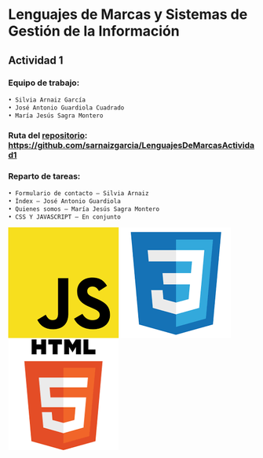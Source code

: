 # Lenguajes de Marcas y Sistemas de Gestión de la Información

## Actividad 1

### Equipo de trabajo:

    • Silvia Arnaiz García
    • José Antonio Guardiola Cuadrado
    • María Jesús Sagra Montero

### Ruta del [repositorio](https://github.com/sarnaizgarcia/LenguajesDeMarcasActividad1): https://github.com/sarnaizgarcia/LenguajesDeMarcasActividad1

### Reparto de tareas:

    • Formulario de contacto – Silvia Arnaiz
    • Índex – José Antonio Guardiola
    • Quienes somos – María Jesús Sagra Montero
    • CSS Y JAVASCRIPT – En conjunto

![JavaScript](assets/js.png "JavaScript")
![CSS](assets/css.png "CSS")
![HTML](assets/html.png "HTML")
